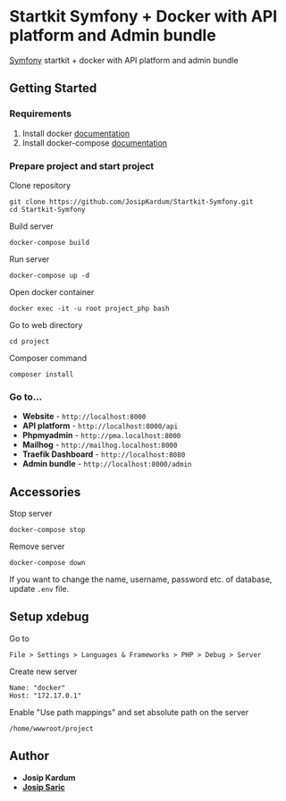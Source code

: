 # Startkit Symfony + Docker with API platform and Admin bundle

[Symfony](https://symfony.com/) startkit + docker with API platform and admin bundle

## Getting Started

### Requirements
1. Install docker [documentation](https://docs.docker.com/install/#supported-platforms)
2. Install docker-compose [documentation](https://docs.docker.com/compose/install/)

### Prepare project and start project

Clone repository
```
git clone https://github.com/JosipKardum/Startkit-Symfony.git
cd Startkit-Symfony
```
Build server
```angular2html
docker-compose build
```

Run server
```
docker-compose up -d
```
Open docker container
```
docker exec -it -u root project_php bash
```
Go to web directory
```
cd project
```
Composer command
```angular2html
composer install
```

### Go to...

* **Website** - ```http://localhost:8000```
* **API platform** - ```http://localhost:8000/api```
* **Phpmyadmin** - ```http://pma.localhost:8000```
* **Mailhog** - ```http://mailhog.localhost:8000```
* **Traefik Dashboard** - ```http://localhost:8080```
* **Admin bundle** - ```http://localhost:8000/admin```

## Accessories
Stop server
```
docker-compose stop
```

Remove server
```
docker-compose down
```

If you want to change the name, username, password etc. of database, update ```.env``` file.

## Setup xdebug
Go to 
```
File > Settings > Languages & Frameworks > PHP > Debug > Server
```
Create new server
```angularjs
Name: "docker"
Host: "172.17.0.1"
```
Enable "Use path mappings" and set absolute path on the server
```angularjs
/home/wwwroot/project
```

## Author
* **Josip Kardum**
* **[Josip Saric](https://github.com/josaric)**
